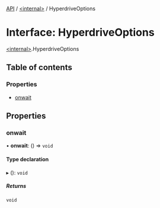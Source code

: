 [API](../README.md) / [\<internal\>](../modules/internal_.md) / HyperdriveOptions

# Interface: HyperdriveOptions

[\<internal\>](../modules/internal_.md).HyperdriveOptions

## Table of contents

### Properties

- [onwait](internal_.HyperdriveOptions.md#onwait)

## Properties

### onwait

• **onwait**: () => `void`

#### Type declaration

▸ (): `void`

##### Returns

`void`
